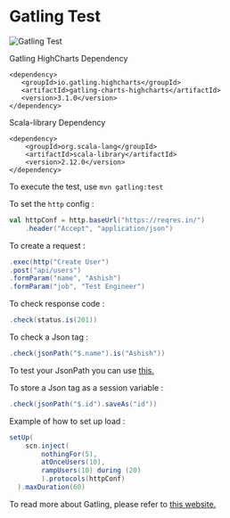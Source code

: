 # Gatling Test

![Gatling Test](https://github.com/ghoshasish99/gatling-test/workflows/Gatling%20Test/badge.svg)

Gatling HighCharts Dependency
 ```
 <dependency>
    <groupId>io.gatling.highcharts</groupId>
    <artifactId>gatling-charts-highcharts</artifactId>
    <version>3.1.0</version>
 </dependency>
 ```

Scala-library Dependency
```
<dependency>
    <groupId>org.scala-lang</groupId>
    <artifactId>scala-library</artifactId>
    <version>2.12.0</version>
</dependency>
```

To execute the test, use `mvn gatling:test`

To set the `http` config :
```scala
val httpConf = http.baseUrl("https://reqres.in/")
    .header("Accept", "application/json")
```
To create a request :
```scala
.exec(http("Create User")
.post("api/users")
.formParam("name", "Ashish")
.formParam("job", "Test Engineer")
```
To check response code :
```scala
.check(status.is(201))
```
To check a Json tag :
```scala
.check(jsonPath("$.name").is("Ashish"))
```
To test your JsonPath you can use [this.](https://jsonpath.com/)

To store a Json tag as a session variable :
```scala
.check(jsonPath("$.id").saveAs("id"))
```
Example of how to set up load :
```scala
setUp(
    scn.inject(
        nothingFor(5),
        atOnceUsers(10),
        rampUsers(10) during (20)
        ).protocols(httpConf)
  ).maxDuration(60)
````
To read more about Gatling, please refer to [this website.](https://gatling.io/)
